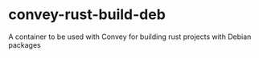 # convey-rust-build-deb
A container to be used with Convey for building rust projects with Debian packages
